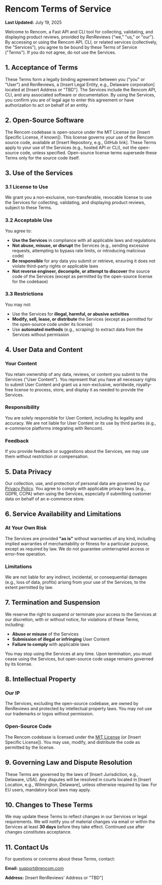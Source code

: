 # Rencom Terms of Service

**Last Updated:** July 19, 2025

Welcome to Rencom, a Fast API and CLI tool for collecting, validating, and displaying product reviews, provided by RenReviews ("we," "us," or "our"). By accessing or using the Rencom API, CLI, or related services (collectively, the "Services"), you agree to be bound by these Terms of Service ("Terms"). If you do not agree, do not use the Services.

## 1. Acceptance of Terms

These Terms form a legally binding agreement between you ("you" or "User") and RenReviews, a [Insert Legal Entity, e.g., Delaware corporation] located at [Insert Address or "TBD"]. The Services include the Rencom API, CLI, and any associated software or documentation. By using the Services, you confirm you are of legal age to enter this agreement or have authorization to act on behalf of an entity.

## 2. Open-Source Software

The Rencom codebase is open-source under the MIT License (or [Insert Specific License, if known]). This license governs your use of the Rencom source code, available at [Insert Repository, e.g., GitHub link]. These Terms apply to your use of the Services (e.g., hosted API or CLI), not the open-source code, unless specified. Open-source license terms supersede these Terms only for the source code itself.

## 3. Use of the Services

### 3.1 License to Use
We grant you a non-exclusive, non-transferable, revocable license to use the Services for collecting, validating, and displaying product reviews, subject to these Terms.

### 3.2 Acceptable Use
You agree to:

- **Use the Services** in compliance with all applicable laws and regulations
- **Not abuse, misuse, or disrupt** the Services (e.g., sending excessive requests, attempting to bypass rate limits, or introducing malicious code)
- **Be responsible** for any data you submit or retrieve, ensuring it does not violate third-party rights or applicable laws
- **Not reverse engineer, decompile, or attempt to discover** the source code of the Services (except as permitted by the open-source license for the codebase)

### 3.3 Restrictions
You may not:

- Use the Services for **illegal, harmful, or abusive activities**
- **Modify, sell, lease, or distribute** the Services (except as permitted for the open-source code under its license)
- Use **automated methods** (e.g., scraping) to extract data from the Services without permission

## 4. User Data and Content

### Your Content
You retain ownership of any data, reviews, or content you submit to the Services ("User Content"). You represent that you have all necessary rights to submit User Content and grant us a non-exclusive, worldwide, royalty-free license to process, store, and display it as needed to provide the Services.

### Responsibility
You are solely responsible for User Content, including its legality and accuracy. We are not liable for User Content or its use by third parties (e.g., e-commerce platforms integrating with Rencom).

### Feedback
If you provide feedback or suggestions about the Services, we may use them without restriction or compensation.

## 5. Data Privacy

Our collection, use, and protection of personal data are governed by our [Privacy Policy](PRIVACY.md). You agree to comply with applicable privacy laws (e.g., GDPR, CCPA) when using the Services, especially if submitting customer data on behalf of an e-commerce store.

## 6. Service Availability and Limitations

### At Your Own Risk
The Services are provided **"as is"** without warranties of any kind, including implied warranties of merchantability or fitness for a particular purpose, except as required by law. We do not guarantee uninterrupted access or error-free operation.

### Limitations
We are not liable for any indirect, incidental, or consequential damages (e.g., loss of data, profits) arising from your use of the Services, to the extent permitted by law.

## 7. Termination and Suspension

We reserve the right to suspend or terminate your access to the Services at our discretion, with or without notice, for violations of these Terms, including:

- **Abuse or misuse** of the Services
- **Submission of illegal or infringing** User Content
- **Failure to comply** with applicable laws

You may stop using the Services at any time. Upon termination, you must cease using the Services, but open-source code usage remains governed by its license.

## 8. Intellectual Property

### Our IP
The Services, excluding the open-source codebase, are owned by RenReviews and protected by intellectual property laws. You may not use our trademarks or logos without permission.

### Open-Source Code
The Rencom codebase is licensed under the [MIT License](LICENSE) (or [Insert Specific License]). You may use, modify, and distribute the code as permitted by the license.

## 9. Governing Law and Dispute Resolution

These Terms are governed by the laws of [Insert Jurisdiction, e.g., Delaware, USA]. Any disputes will be resolved in courts located in [Insert Location, e.g., Wilmington, Delaware], unless otherwise required by law. For EU users, mandatory local laws may apply.

## 10. Changes to These Terms

We may update these Terms to reflect changes in our Services or legal requirements. We will notify you of material changes via email or within the Services at least **30 days** before they take effect. Continued use after changes constitutes acceptance.

## 11. Contact Us

For questions or concerns about these Terms, contact:

**Email:** support@rencom.com

**Address:** [Insert RenReviews' Address or "TBD"]

